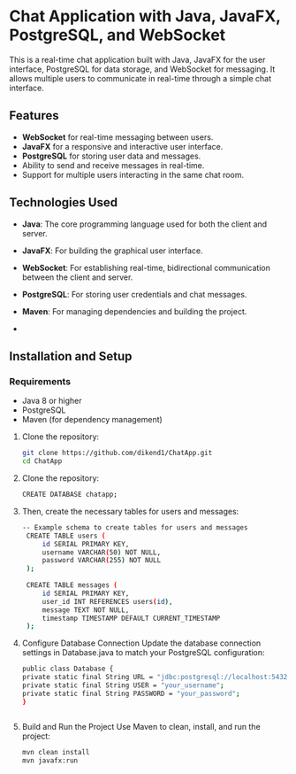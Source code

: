 # Chat Application with Java, JavaFX, PostgreSQL, and WebSocket

This is a real-time chat application built with Java, JavaFX for the user interface, PostgreSQL for data storage, and WebSocket for messaging. It allows multiple users to communicate in real-time through a simple chat interface.

## Features

- **WebSocket** for real-time messaging between users.
- **JavaFX** for a responsive and interactive user interface.
- **PostgreSQL** for storing user data and messages.
- Ability to send and receive messages in real-time.
- Support for multiple users interacting in the same chat room.

## Technologies Used

- **Java**: The core programming language used for both the client and server.
- **JavaFX**: For building the graphical user interface.
- **WebSocket**: For establishing real-time, bidirectional communication between the client and server.
- **PostgreSQL**: For storing user credentials and chat messages.
- **Maven**: For managing dependencies and building the project.

- 
## Installation and Setup

### Requirements

- Java 8 or higher
- PostgreSQL
- Maven (for dependency management)

1. Clone the repository:
    ```bash
    git clone https://github.com/dikend1/ChatApp.git
    cd ChatApp

2. Clone the repository:
    ```bash
    CREATE DATABASE chatapp;
3. Then, create the necessary tables for users and messages:
   ```bash
   -- Example schema to create tables for users and messages
    CREATE TABLE users (
        id SERIAL PRIMARY KEY,
        username VARCHAR(50) NOT NULL,
        password VARCHAR(255) NOT NULL
    );
    
    CREATE TABLE messages (
        id SERIAL PRIMARY KEY,
        user_id INT REFERENCES users(id),
        message TEXT NOT NULL,
        timestamp TIMESTAMP DEFAULT CURRENT_TIMESTAMP
    );
3. Configure Database Connection
Update the database connection settings in Database.java to match your PostgreSQL configuration:
    ```bash
    public class Database {
    private static final String URL = "jdbc:postgresql://localhost:5432/chatapp";
    private static final String USER = "your_username";
    private static final String PASSWORD = "your_password";
    }

    

4. Build and Run the Project
Use Maven to clean, install, and run the project:
    ```bash
    mvn clean install
    mvn javafx:run



